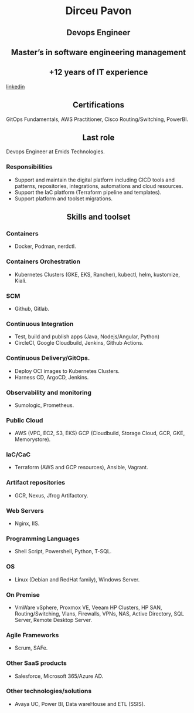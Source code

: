 # <center> Dirceu Pavon </center>
## <center> Devops Engineer </center>
## <center> Master’s in software engineering management </center>
## <center> +12 years of IT experience </center>
[linkedin](https://www.linkedin.com/in/dirceu-pav%C3%B3n-2779aa8a)
## <center> Certifications </center>
GitOps Fundamentals, AWS Practitioner, Cisco Routing/Switching, PowerBI.
## <center> Last role </center>
Devops Engineer at Emids Technologies.
### Responsibilities
- Support and maintain the digital platform including CICD tools and patterns, repositories, integrations, automations and cloud resources.
- Support the IaC platform (Terraform pipeline and templates).
- Support platform and toolset migrations.

## <center> Skills and toolset </center>
### Containers
- Docker, Podman, nerdctl.
### Containers Orchestration
- Kubernetes Clusters (GKE, EKS, Rancher), kubectl, helm, kustomize, Kiali.
### SCM
- Github, Gitlab.
### Continuous Integration
- Test, build and publish apps (Java, Nodejs/Angular, Python)
- CircleCI, Google Cloudbuild, Jenkins, Github Actions.
### Continuous Delivery/GitOps.
- Deploy OCI images to Kubernetes Clusters.
- Harness CD, ArgoCD, Jenkins.
### Observability and monitoring
- Sumologic, Prometheus.
### Public Cloud
- AWS (VPC, EC2, S3, EKS) GCP (Cloudbuild, Storage Cloud, GCR, GKE, Memorystore).
### IaC/CaC
- Terraform (AWS and GCP resources), Ansible, Vagrant.
### Artifact repositories
- GCR, Nexus, Jfrog Artifactory.
### Web Servers
- Nginx, IIS.
### Programming Languages
- Shell Script, Powershell, Python, T-SQL.
### OS
- Linux (Debian and RedHat family), Windows Server.
### On Premise
- VmWare vSphere, Proxmox VE, Veeam HP Clusters, HP SAN, Routing/Switching, Vlans, Firewalls, VPNs, NAS, Active Directory, SQL Server, Remote Desktop Server.
### Agile Frameworks
- Scrum, SAFe.
### Other SaaS products
- Salesforce, Microsoft 365/Azure AD.
### Other technologies/solutions
- Avaya UC, Power BI, Data wareHouse and ETL (SSIS).